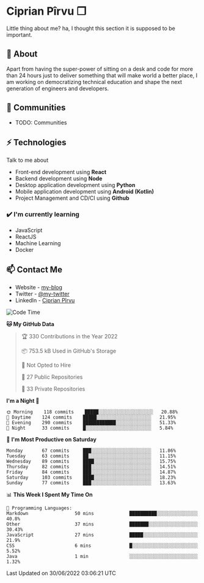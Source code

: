 # Ciprian Pîrvu ❐

Little thing about me? ha, I thought this section it is supposed to be important.

## 🧐 About

Apart from having the super-power of sitting on a desk and code for more than 24 hours just to deliver something that will make world a better place, I am working on democratizing technical education and shape the next generation of engineers and developers.

## 👯 Communities

-   TODO: Communities

## ⚡ Technologies

Talk to me about

-   Front-end development using **React**
-   Backend development using **Node**
-   Desktop application development using **Python**
-   Mobile application development using **Android (Kotlin)**
-   Project Management and CD/CI using **Github**

### ✔️ I'm currently learning

-   JavaScript
-   ReactJS
-   Machine Learning
-   Docker

## 📫 Contact Me

-   Website - [my-blog]()
-   Twitter - [@my-twitter]()
-   LinkedIn - [Ciprian Pîrvu](https://www.linkedin.com/in/p%C3%AErvu-ciprian-cristian-4415991b1/)

<!--START_SECTION:waka-->
![Code Time](http://img.shields.io/badge/Code%20Time-1%2C243%20hrs%2029%20mins-blue)

**🐱 My GitHub Data** 

> 🏆 330 Contributions in the Year 2022
 > 
> 📦 753.5 kB Used in GitHub's Storage 
 > 
> 🚫 Not Opted to Hire
 > 
> 📜 27 Public Repositories 
 > 
> 🔑 33 Private Repositories  
 > 
**I'm a Night 🦉** 

```text
🌞 Morning    118 commits    █████░░░░░░░░░░░░░░░░░░░░   20.88% 
🌆 Daytime    124 commits    █████░░░░░░░░░░░░░░░░░░░░   21.95% 
🌃 Evening    290 commits    ████████████░░░░░░░░░░░░░   51.33% 
🌙 Night      33 commits     █░░░░░░░░░░░░░░░░░░░░░░░░   5.84%

```
📅 **I'm Most Productive on Saturday** 

```text
Monday       67 commits     ███░░░░░░░░░░░░░░░░░░░░░░   11.86% 
Tuesday      63 commits     ██░░░░░░░░░░░░░░░░░░░░░░░   11.15% 
Wednesday    89 commits     ████░░░░░░░░░░░░░░░░░░░░░   15.75% 
Thursday     82 commits     ███░░░░░░░░░░░░░░░░░░░░░░   14.51% 
Friday       84 commits     ███░░░░░░░░░░░░░░░░░░░░░░   14.87% 
Saturday     103 commits    ████░░░░░░░░░░░░░░░░░░░░░   18.23% 
Sunday       77 commits     ███░░░░░░░░░░░░░░░░░░░░░░   13.63%

```


📊 **This Week I Spent My Time On** 

```text
💬 Programming Languages: 
Markdown                 50 mins             ██████████░░░░░░░░░░░░░░░   40.8% 
Other                    37 mins             ███████░░░░░░░░░░░░░░░░░░   30.43% 
JavaScript               27 mins             █████░░░░░░░░░░░░░░░░░░░░   21.9% 
CSS                      6 mins              █░░░░░░░░░░░░░░░░░░░░░░░░   5.52% 
Java                     1 min               ░░░░░░░░░░░░░░░░░░░░░░░░░   1.32%

```


 Last Updated on 30/06/2022 03:06:21 UTC
<!--END_SECTION:waka-->
